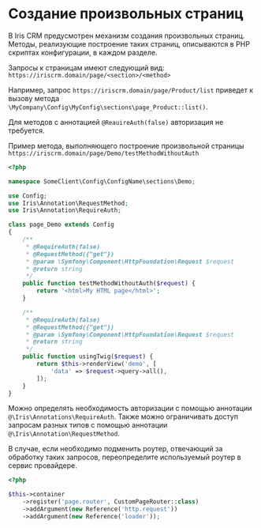# Создание произвольных страниц

В Iris CRM предусмотрен механизм создания произвольных страниц.
Методы, реализующие построение таких страниц, описываются в PHP скриптах конфигурации, 
в каждом разделе.

Запросы к страницам имеют следующий вид:  
`https://iriscrm.domain/page/<section>/<method>`

Например, запрос
`https://iriscrm.domain/page/Product/list`
приведет к вызову метода
`\MyCompany\Config\MyConfig\sections\page_Product::list()`.

Для методов с аннотацией `@ReauireAuth(false)` авторизация не требуется.

Пример метода, выполняющего построение произвольной страницы 
`https://iriscrm.domain/page/Demo/testMethodWithoutAuth`

```php
<?php

namespace SomeClient\Config\ConfigName\sections\Demo;

use Config;
use Iris\Annotation\RequestMethod;
use Iris\Annotation\RequireAuth;

class page_Demo extends Config
{
    /**
     * @RequireAuth(false)
     * @RequestMethod({"get"})
     * @param \Symfony\Component\HttpFoundation\Request $request
     * @return string
     */
    public function testMethodWithoutAuth($request) {
        return '<html>My HTML page</html>';
    }

    /**
     * @RequireAuth(false)
     * @RequestMethod({"get"})
     * @param \Symfony\Component\HttpFoundation\Request $request
     * @return string
     */
    public function usingTwig($request) {
        return $this->renderView('demo', [
            'data' => $request->query->all(),
        ]);
    }
}
```

Можно определять необходимость авторизации с помощью аннотации 
`@\Iris\Annotations\RequireAuth`.
Также можно ограничивать доступ запросам разных типов
с помощью аннотации `@\Iris\Annotation\RequestMethod`.

В случае, если необходимо подменить роутер, 
отвечающий за обработку таких запросов, 
переопределите используемый роутер в сервис провайдере.

```php
<?php

$this->container
    ->register('page.router', CustomPageRouter::class)
    ->addArgument(new Reference('http.request'))
    ->addArgument(new Reference('loader'));
```
